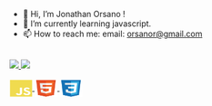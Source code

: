 - 👋 Hi, I’m Jonathan Orsano !
- 🌱 I’m currently learning javascript.
- 📫 How to reach me: email: orsanor@gmail.com

<div style="display: inline_block"><br>
  <a href="https://github.com/orsanor">
  <img height="180em" src="https://github-readme-stats.vercel.app/api?username=orsanor&show_icons=true&theme=tokyonight&include_all_commits=true&count_private=true"/>
  <img height="180em" src="https://github-readme-stats.vercel.app/api/top-langs/?username=orsanor&layout=compact&langs_count=7&theme=tokyonight"/>
</div>
<div style="display: inline_block"><br>
<img align="center" alt="Rafa-Js" height="30" width="40" src="https://raw.githubusercontent.com/devicons/devicon/master/icons/javascript/javascript-plain.svg">
<img align="center" alt="Rafa-HTML" height="30" width="40" src="https://raw.githubusercontent.com/devicons/devicon/master/icons/html5/html5-original.svg">
<img align="center" alt="Rafa-CSS" height="30" width="40" src="https://raw.githubusercontent.com/devicons/devicon/master/icons/css3/css3-original.svg">
</div>

  ##


 
